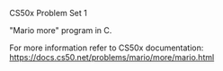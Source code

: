 CS50x Problem Set 1

"Mario more" program in C.

For more information refer to CS50x documentation: https://docs.cs50.net/problems/mario/more/mario.html
